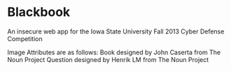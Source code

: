 Blackbook
=========

An insecure web app for the Iowa State University Fall 2013 Cyber Defense Competition

Image Attributes are as follows:
Book designed by John Caserta from The Noun Project
Question designed by Henrik LM from The Noun Project

